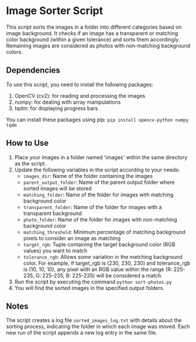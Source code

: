 # Image Sorter Script

This script sorts the images in a folder into different categories based on image background. It checks if an image has a transparent or matching color background (within a given tolerance) and sorts them accordingly. Remaining images are considered as photos with non-matching background colors.

## Dependencies

To use this script, you need to install the following packages:

1. OpenCV (cv2): for reading and processing the images
2. numpy: for dealing with array manipulations
3. tqdm: for displaying progress bars

You can install these packages using pip: `pip install opencv-python numpy tqdm`


## How to Use

1. Place your images in a folder named 'images' within the same directory as the script.
2. Update the following variables in the script according to your needs:
    - `images_dir`: Name of the folder containing the images
    - `parent_output_folder`: Name of the parent output folder where sorted images will be stored
    - `matching_folder`: Name of the folder for images with matching background color
    - `transparent_folder`: Name of the folder for images with a transparent background
    - `photo_folder`: Name of the folder for images with non-matching background color
    - `matching_threshold`: Minimum percentage of matching background pixels to consider an image as matching
    - `target_rgb`: Tuple containing the target background color (RGB values) you want to match
    - `tolerance_rgb`: Allows some variation in the matching background color. For example, if target_rgb is (230, 230, 230) and tolerance_rgb is (10, 10, 10), any pixel with an RGB value within the range (R: 225-235, G: 225-235, B: 225-235) will be considered a match.
3. Run the script by executing the command `python sort-photos.py`
4. You will find the sorted images in the specified output folders.

## Notes

The script creates a log file `sorted_images_log.txt` with details about the sorting process, indicating the folder in which each image was moved. Each new run of the script appends a new log entry in the same file.